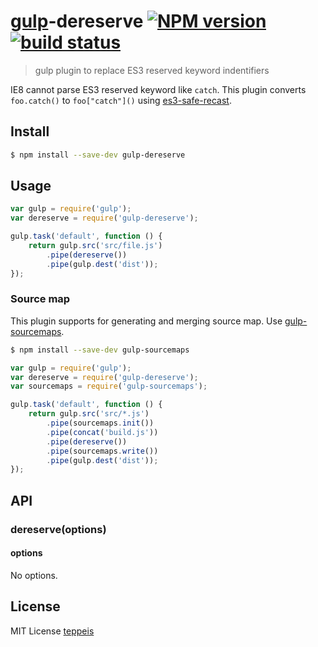 # [gulp](http://gulpjs.com)-dereserve [![NPM version][npm-image]][npm-url] [![build status][travis-image]][travis-url]

> gulp plugin to replace ES3 reserved keyword indentifiers

IE8 cannot parse ES3 reserved keyword like `catch`.
This plugin converts `foo.catch()` to `foo["catch"]()` using [es3-safe-recast](https://www.npmjs.org/package/es3-safe-recast).

## Install

```sh
$ npm install --save-dev gulp-dereserve
```


## Usage

```js
var gulp = require('gulp');
var dereserve = require('gulp-dereserve');

gulp.task('default', function () {
	return gulp.src('src/file.js')
		.pipe(dereserve())
		.pipe(gulp.dest('dist'));
});
```

### Source map

This plugin supports for generating and merging source map.
Use [gulp-sourcemaps](https://www.npmjs.org/package/gulp-sourcemaps).

```sh
$ npm install --save-dev gulp-sourcemaps
```

```js
var gulp = require('gulp');
var dereserve = require('gulp-dereserve');
var sourcemaps = require('gulp-sourcemaps');

gulp.task('default', function () {
	return gulp.src('src/*.js')
		.pipe(sourcemaps.init())
		.pipe(concat('build.js'))
		.pipe(dereserve())
		.pipe(sourcemaps.write())
		.pipe(gulp.dest('dist'));
});
```

## API

### dereserve(options)

#### options

No options.


## License

MIT License [teppeis](https://github.com/teppeis)

[npm-image]: https://img.shields.io/npm/v/gulp-dereserve.svg
[npm-url]: https://npmjs.org/package/gulp-dereserve
[travis-image]: https://travis-ci.org/teppeis/gulp-dereserve.svg?branch=master
[travis-url]: https://travis-ci.org/teppeis/gulp-dereverse
